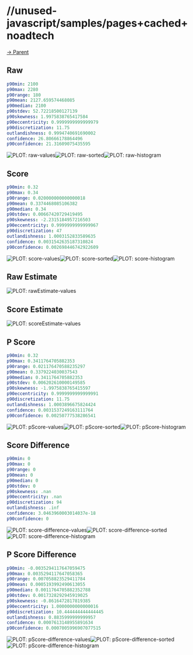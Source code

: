 
# //unused-javascript/samples/pages+cached+noadtech

[→ Parent](../..)


## Raw


```yaml
p90min: 2100
p90max: 2280
p90range: 180
p90mean: 2127.659574468085
p90median: 2100
p90stdev: 52.72218500127139
p90skewness: 1.9975838765417584
p90eccentricity: 0.9999999999999979
p90discretization: 11.75
outlandishness: 0.9994740691690002
confidence: 26.80666178864496
p90confidence: 21.31609075435595

```

![PLOT: raw-values](./raw/values.svg)![PLOT: raw-sorted](./raw/sorted.svg)![PLOT: raw-histogram](./raw/histogram.svg)
## Score


```yaml
p90min: 0.32
p90max: 0.34
p90range: 0.020000000000000018
p90mean: 0.3374468085106382
p90median: 0.34
p90stdev: 0.00667420729419495
p90skewness: -2.2315184957216503
p90eccentricity: 0.9999999999999967
p90discretization: 47
outlandishness: 1.0003152833589635
confidence: 0.0031542635187310824
p90confidence: 0.002698446742922609

```

![PLOT: score-values](./score/values.svg)![PLOT: score-sorted](./score/sorted.svg)![PLOT: score-histogram](./score/histogram.svg)
## Raw Estimate

![PLOT: rawEstimate-values](./rawEstimate/values.svg)
## Score Estimate

![PLOT: scoreEstimate-values](./scoreEstimate/values.svg)
## P Score


```yaml
p90min: 0.32
p90max: 0.3411764705882353
p90range: 0.021176470588235297
p90mean: 0.3379224030037543
p90median: 0.3411764705882353
p90stdev: 0.006202610000149585
p90skewness: -1.9975838765415597
p90eccentricity: 0.9999999999999991
p90discretization: 11.75
outlandishness: 1.0003896675824424
confidence: 0.0031537249163111764
p90confidence: 0.00250777538286541

```

![PLOT: pScore-values](./pScore/values.svg)![PLOT: pScore-sorted](./pScore/sorted.svg)![PLOT: pScore-histogram](./pScore/histogram.svg)
## Score Difference


```yaml
p90min: 0
p90max: 0
p90range: 0
p90mean: 0
p90median: 0
p90stdev: 0
p90skewness: .nan
p90eccentricity: .nan
p90discretization: 94
outlandishness: .inf
confidence: 3.0463960003014037e-18
p90confidence: 0

```

![PLOT: score-difference-values](./score-difference/values.svg)![PLOT: score-difference-sorted](./score-difference/sorted.svg)![PLOT: score-difference-histogram](./score-difference/histogram.svg)
## P Score Difference


```yaml
p90min: -0.0035294117647059475
p90max: 0.0035294117647058365
p90range: 0.007058823529411784
p90mean: 0.0005193992490613055
p90median: 0.0011764705882352788
p90stdev: 0.0017328292945919025
p90skewness: -0.8616472817819385
p90eccentricity: 1.0000000000000016
p90discretization: 10.444444444444445
outlandishness: 0.8835999999999957
confidence: 0.0007613148955891634
p90confidence: 0.0007005996907077515

```

![PLOT: pScore-difference-values](./pScore-difference/values.svg)![PLOT: pScore-difference-sorted](./pScore-difference/sorted.svg)![PLOT: pScore-difference-histogram](./pScore-difference/histogram.svg)